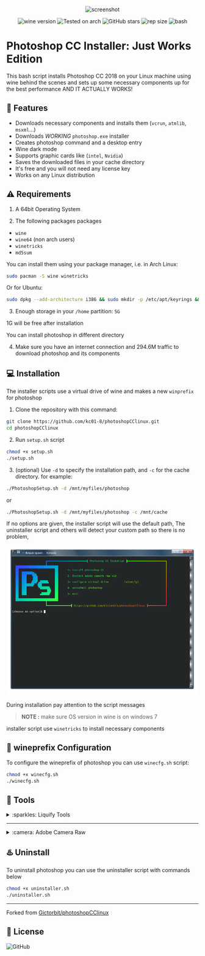 
<div align="center" class="tip" markdown="1" style>

![screenshot](images/Screenshot.png)

![wine version](https://img.shields.io/badge/wine-%E2%96%B29.0-red) ![Tested on arch](https://img.shields.io/badge/Tested%20on-Arch-brightgreen) ![GitHub stars](https://img.shields.io/github/stars/kc01-8/photoshopCClinux) ![rep size](https://img.shields.io/github/repo-size/gictorbit/photoshopCClinux) ![bash](https://img.shields.io/badge/bash-5.0-yellowgreen)
</div>

# Photoshop CC Installer: Just Works Edition
This bash script installs Photoshop CC 2018 on your Linux machine using wine behind the scenes
and sets up some necessary components up for the best performance AND IT ACTUALLY WORKS!

## :rocket: Features
* Downloads necessary components and installs them (`vcrun`, `atmlib`, `msxml`...)
* Downloads *WORKING* `photoshop.exe` installer
* Creates photoshop command and a desktop entry
* Wine dark mode
* Supports graphic cards like (`intel`, `Nvidia`)
* Saves the downloaded files in your cache directory
* It's free and you will not need any license key
* Works on any Linux distribution

## :warning: Requirements
1. A 64bit Operating System

2. The following packages packages
* `wine`
* `wine64` (non arch users)
* `winetricks`
* `md5sum`


You can install them using your package manager, i.e. in Arch Linux:
```bash
sudo pacman -S wine winetricks
``` 
Or for Ubuntu:
```bash
sudo dpkg --add-architecture i386 && sudo mkdir -p /etc/apt/keyrings && sudo wget -O /etc/apt/keyrings/winehq-archive.key https://dl.winehq.org/wine-builds/winehq.key && sudo wget -NP /etc/apt/sources.list.d/ https://dl.winehq.org/wine-builds/ubuntu/dists/$(lsb_release -sc)/winehq-$(lsb_release -sc).sources && sudo apt update && sudo apt install -y --install-recommends winehq-stable winetricks
``` 

3. Enough storage in your `/home` partition: `5G`

1G will be free after installation

You can install photoshop in different directory

4. Make sure you have an internet connection and 294.6M traffic to download photoshop and its components

## :computer: Installation

The installer scripts use a virtual drive of wine and makes a new `winprefix` for photoshop

1. Clone the repository with this command:
```bash
git clone https://github.com/kc01-8/photoshopCClinux.git
cd photoshopCClinux
```
2. Run `setup.sh` script

```bash
chmod +x setup.sh
./setup.sh
```

3. (optional) Use `-d` to specify the installation path, and `-c` for the cache directory.
for example:
```bash
./PhotoshopSetup.sh -d /mnt/myfiles/photoshop
```
or
```bash
./PhotoshopSetup.sh -d /mnt/myfiles/photoshop -c /mnt/cache
```
If no options are given, the installer script will use the default path, 
The uninstaller script and others will detect your custom path so there is no problem,


<div align="center" class="tip" markdown="1" style>

![setup-screenshot](images/setup-screenshot.png)
</div>

During installation pay attention to the script messages

> **NOTE :** make sure OS version in wine is on windows 7

installer script use `winetricks` to install necessary components

## :wine_glass: wineprefix Configuration
To configure the wineprefix of photoshop you can use `winecfg.sh` script:
```bash
chmod +x winecfg.sh
./winecfg.sh
```
## :hammer: Tools

<details>
<summary>:sparkles: Liquify Tools</summary>
As you know photoshop has many useful tools like `Liquify Tools`.</br>

If you get some errors while working with these tools,
It may because of the graphics card.</br>

Photoshop uses the `GPU` to process these tools so before using these tools make sure that your graphics card `(Nvidia, AMD)` is configured correctly in your Linux machine.
</br>The other solution is you can configure photoshop to use your `CPU` for image processing. to do that, follow the steps below:

* Go to edit tab and open `preferences` or `[ctrl+K]`
* Then go to the `performance` tab
* In the graphics processor settings section, uncheck `Use graphics processor`

![](https://user-images.githubusercontent.com/34630603/80861998-117b7a80-8c87-11ea-8f56-079f43dfafd9.png)
</details>

---
<details>
<summary>:camera: Adobe Camera Raw</summary>

Another useful adobe software is `camera raw` if you want to work with it beside photoshop you must install it separately to do this, after photoshop installation run `cameraRawInstaller.sh` script with commands below:
```bash
chmod +x cameraRawInstaller.sh
./cameraRawInstaller.sh
```
Then restart photoshop.you can open it from 
`Edit >>Preferences >> Camera Raw`

> **_NOTE1:_** The size of camera raw installation file is about 400MB


> **_NOTE2:_** Camera raw performance depends on your graphic card driver and its configuration

</details>

## :hotsprings: Uninstall
To uninstall photoshop you can use the uninstaller script with commands below

```bash
chmod +x uninstaller.sh
./uninstaller.sh
```
---
Forked from [Gictorbit/photoshopCClinux](https://github.com/Gictorbit/photoshopCClinux.git)

## :bookmark: License
![GitHub](https://img.shields.io/github/license/kc01-8/photoshopCClinux?style=for-the-badge)



